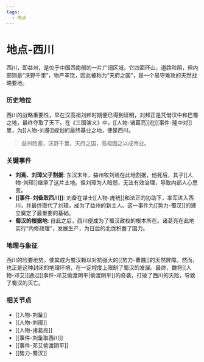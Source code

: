 ```yaml
---
tags:
  - 地点
---
```

# 地点-西川

西川，即益州，是位于中国西南部的一片广阔区域。它四面环山，道路险阻，但内部则是“沃野千里”，物产丰饶，因此被称为“天府之国”，是一个易守难攻的天然战略要地。

### 历史地位

西川的战略重要性，早在汉高祖刘邦时期便已得到证明，刘邦正是凭借汉中和巴蜀之地，最终夺取了天下。在《三国演义》中，[[人物-诸葛亮]]在[[事件-隆中对]]里，为[[人物-刘备]]规划的最终基业之地，便是西川。

> 益州险塞，沃野千里，天府之国，高祖因之以成帝业。

### 关键事件

*   **刘焉、刘璋父子割据**: 东汉末年，益州牧刘焉在此地割据，他死后，其子[[人物-刘璋]]继承了这片土地。但刘璋为人暗弱，无法有效治理，导致内部人心思变。
*   **[[事件-刘备取西川]]**: 刘备在谋士[[人物-庞统]]和法正的协助下，率军进入西川，并最终取代了刘璋，成为了益州的新主人。这一事件为[[势力-蜀汉]]的建立奠定了最重要的基础。
*   **蜀汉的根据地**: 自此之后，西川便成为了蜀汉政权的根本所在。诸葛亮在此地实行“内修政理”，发展生产，为日后的北伐积蓄了国力。

### 地理与象征

西川的险要地势，使其成为蜀汉赖以对抗强大的[[势力-曹魏]]的天然屏障。然而，也正是这种封闭的地理环境，在一定程度上限制了蜀汉的发展。最终，魏将[[人物-邓艾]]通过[[事件-邓艾偷渡阴平|偷渡阴平]]的奇袭，打破了西川的天险，导致了蜀汉的灭亡。

### 相关节点
- [[人物-刘备]]
- [[人物-刘璋]]
- [[人物-诸葛亮]]
- [[事件-刘备取西川]]
- [[事件-邓艾偷渡阴平]]
- [[势力-蜀汉]]

